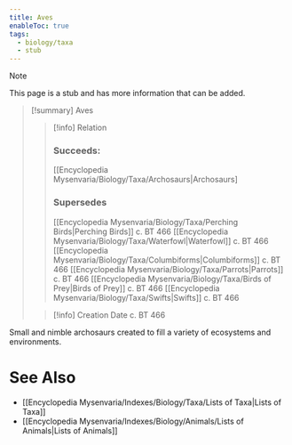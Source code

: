 ```yaml
---
title: Aves
enableToc: true
tags:
  - biology/taxa
  - stub
---
```


> [!note]
> This page is a stub and has more information that can be added.

> [!summary] Aves
> > [!info] Relation
> > ### Succeeds:
> > [[Encyclopedia Mysenvaria/Biology/Taxa/Archosaurs|Archosaurs]
> > ### Supersedes 
> > [[Encyclopedia Mysenvaria/Biology/Taxa/Perching Birds|Perching Birds]] c. BT 466
> > [[Encyclopedia Mysenvaria/Biology/Taxa/Waterfowl|Waterfowl]] c. BT 466
> > [[Encyclopedia Mysenvaria/Biology/Taxa/Columbiforms|Columbiforms]] c. BT 466
> > [[Encyclopedia Mysenvaria/Biology/Taxa/Parrots|Parrots]] c. BT 466
> > [[Encyclopedia Mysenvaria/Biology/Taxa/Birds of Prey|Birds of Prey]] c. BT 466
> > [[Encyclopedia Mysenvaria/Biology/Taxa/Swifts|Swifts]] c. BT 466
>
> > [!info] Creation Date
> > c. BT 466

Small and nimble archosaurs created to fill a variety of ecosystems and environments.

# See Also
- [[Encyclopedia Mysenvaria/Indexes/Biology/Taxa/Lists of Taxa|Lists of Taxa]]
- [[Encyclopedia Mysenvaria/Indexes/Biology/Animals/Lists of Animals|Lists of Animals]]
